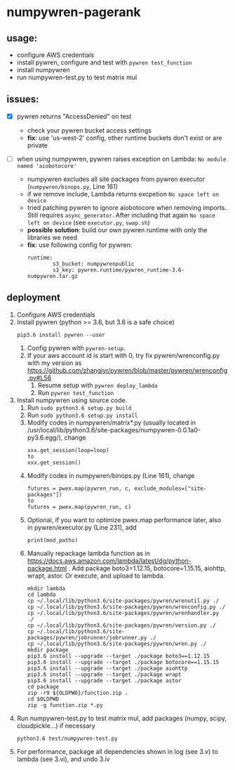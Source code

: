 # numpywren-pagerank

## usage:
 - configure AWS credentials
 - install pywren, configure and test with `pywren test_function`
 - install numpywren
 - run numpywren-test.py to test matrix mul
## issues:
 - [x] pywren returns "AccessDenied" on test
    - check your pywren bucket access settings
    - **fix**: use 'us-west-2' config, other runtime buckets don't exist or are private
 
 - [ ] when using numpywren, pywren raises exception on Lambda: `No module named 'aiobotocore'`
    - numpywren excludes all site packages from pywren executor (`numpywren/binops.py`, Line 161)
    - if we remove include, Lambda returns excpetion `No space left on device`
    - tried patching pywren to ignore aiobotocore when removing imports. Still requires `async_generator`. After including that again `No space left on device` (see `executor.py`, `swap.sh`)
    - **possible solution**: build our own pywren runtime with only the libraries we need
    - **fix**: use following config for pywren:
      ```
      runtime:
              s3_bucket: numpywrenpublic
              s3_key: pywren.runtime/pywren_runtime-3.6-numpywren.tar.gz
        ```

## deployment

1. Configure AWS credentials
2. Install pywren (python >= 3.6, but 3.6 is a safe choice)
   ```
   pip3.6 install pywren --user
   ```
   1. Config pywren with `pywren-setup`.
   2. If your aws account id is start with 0, try fix pywren/wrenconfig.py with my version as https://github.com/zhangjyr/pywren/blob/master/pywren/wrenconfig.py#L56
      1. Resume setup with `pywren deploy_lambda`
      2. Run `pywren test_function`
3. Install numpywren using source code.
   1. Run `sudo python3.6 setup.py build`
   2. Run `sudo python3.6 setup.py install`
   3. Modify codes in numpywren/matrix*.py (usually located in /usr/local/lib/python3.6/site-packages/numpywren-0.0.1a0-py3.6.egg/), change
      ```
      xxx.get_session(loop=loop)
      to
      xxx.get_session()
      ```
   4. Modify codes in numpywren/binops.py (Line 161), change
      ```
      futures = pwex.map(pywren_run, c, exclude_modules=["site-packages"])
      to
      futures = pwex.map(pywren_run, c)
   5. Optional, if you want to optimize pwex.map performance later, also in pywren/executor.py (Line 231), add
      ```
      print(mod_paths)
      ```
   6. Manually repackage lambda function as in https://docs.aws.amazon.com/lambda/latest/dg/python-package.html . Add package boto3=1.12.15, botocore=1.15.15, aiohttp, wrapt, astor. Or execute, and upload to lambda.
      ```
      mkdir lambda
      cd lambda
      cp ~/.local/lib/python3.6/site-packages/pywren/wrenutil.py ./
      cp ~/.local/lib/python3.6/site-packages/pywren/wrenconfig.py ./
      cp ~/.local/lib/python3.6/site-packages/pywren/wrenhandler.py ./
      cp ~/.local/lib/python3.6/site-packages/pywren/version.py ./
      cp ~/.local/lib/python3.6/site-packages/pywren/jobrunner/jobrunner.py ./
      cp ~/.local/lib/python3.6/site-packages/pywren/wren.py ./
      mkdir package
      pip3.6 install --upgrade --target ./package boto3==1.12.15
      pip3.6 install --upgrade --target ./package botocore==1.15.15
      pip3.6 install --upgrade --target ./package aiohttp
      pip3.6 install --upgrade --target ./package wrapt
      pip3.6 install --upgrade --target ./package astor
      cd package
      zip -r9 ${OLDPWD}/function.zip .
      cd $OLDPWD
      zip -g function.zip *.py
      ```
4. Run numpywren-test.py to test matrix mul, add packages (numpy, scipy, cloudpickle...) if necessary
   ```
   python3.6 test/numpywren-test.py
   ```
5. For performance, package all dependencies shown in log (see 3.v) to lambda (see 3.vi), and undo 3.iv
